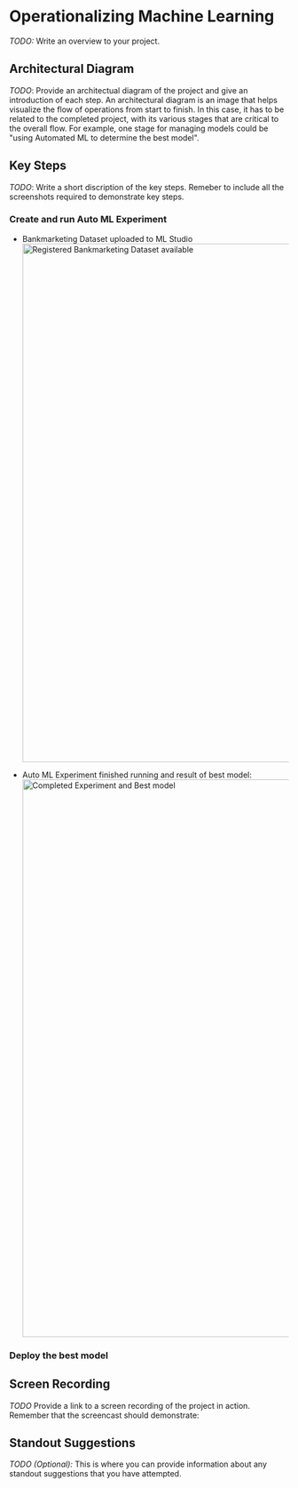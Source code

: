 # Operationalizing Machine Learning

*TODO:* Write an overview to your project.

## Architectural Diagram
*TODO*: Provide an architectual diagram of the project and give an introduction of each step. An architectural diagram is an image that helps visualize the flow of operations from start to finish. In this case, it has to be related to the completed project, with its various stages that are critical to the overall flow. For example, one stage for managing models could be "using Automated ML to determine the best model". 

## Key Steps
*TODO*: Write a short discription of the key steps. Remeber to include all the screenshots required to demonstrate key steps. 
### Create and run Auto ML Experiment
- Bankmarketing Dataset uploaded to ML Studio
   <img width="933" alt="Registered Bankmarketing Dataset available" src="https://github.com/user-attachments/assets/616b3df4-3a6c-466a-a930-f7b0bd803def">
 
- Auto ML Experiment finished running and result of best model:
   <img width="1003" alt="Completed Experiment and Best model" src="https://github.com/user-attachments/assets/dd829cbe-e686-468c-95ee-0ec1769f6d55">

### Deploy the best model


## Screen Recording
*TODO* Provide a link to a screen recording of the project in action. Remember that the screencast should demonstrate:

## Standout Suggestions
*TODO (Optional):* This is where you can provide information about any standout suggestions that you have attempted.


